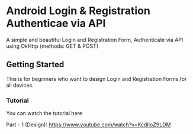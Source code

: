 # Android Login & Registration Authenticae via API
A simple and beautiful Login and Registration Form, Authenticate via API
using OkHttp (methods: GET & POST)



## Getting Started
This is for beginners who want to design Login and Registration Forms for all devices.



### Tutorial
You can watch the tutorial here

Part - 1 (Design):
https://www.youtube.com/watch?v=KcdIIoZ9LDM

